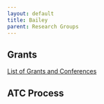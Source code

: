 ```yaml
---
layout: default
title: Bailey
parent: Research Groups
---
```




## Grants

[List of Grants and Conferences](https://docs.google.com/spreadsheets/u/1/d/1Q2oU6eux5eH_qjOPIqp28JorN_a5GFPia8uVnHH45T8/edit?ouid=108205423622828168906&usp=docs_home&ths=true)

## ATC Process

